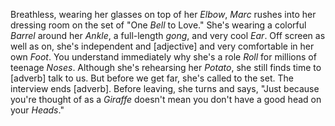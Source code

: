 Breathless, wearing her glasses on top of her _Elbow_,
_Marc_ rushes into her dressing room on the
set of "One _Bell_ to Love." She's wearing a colorful
_Barrel_ around her _Ankle_, a full-length _gong_,
and very cool _Ear_. Off screen as well as on, she's
independent and [adjective] and very comfortable in her own
_Foot_. You understand immediately why she's a role
_Roll_ for millions of teenage _Noses_. Although
she's rehearsing her _Potato_, she still finds time to [adverb]
talk to us. But before we get far, she's called to the set. The interview
ends [adverb]. Before leaving, she turns and says, "Just because
you're thought of as a _Giraffe_ doesn't mean you
don't have a good head on your _Heads_."
